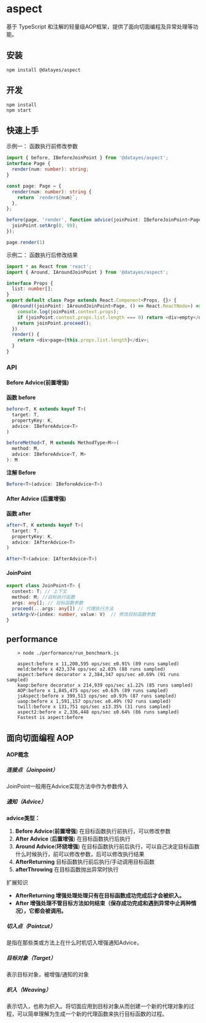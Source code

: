 # aspect

基于 TypeScript 和注解的轻量级AOP框架，提供了面向切面编程及异常处理等功能。

## 安装

    npm install @datayes/aspect

## 开发
    npm install
    npm start

## 快速上手

示例一： 函数执行前修改参数

```typescript
import { before, IBeforeJoinPoint } from '@datayes/aspect';
interface Page {
  render(num: number): string;
}

const page: Page = {
  render(num: number): string {
    return `render${num}`;
  },
};

before(page, 'render', function advice(joinPoint: IBeforeJoinPoint<Page>) {
  joinPoint.setArg(0, 99);
});

page.render(1)
```



示例二： 函数执行后修改结果

```typescript
import * as React from 'react';
import { Around, IAroundJoinPoint } from '@datayes/aspect';

interface Props {
  list: number[];
}
export default class Page extends React.Component<Props, {}> {
  @Around((joinPoint: IAroundJoinPoint<Page, () => React.ReactNode>) => {
    console.log(joinPoint.context.props);
    if (joinPoint.context.props.list.length === 0) return <div>empty</div>;
    return joinPoint.proceed();
  })
  render() {
    return <div>page={this.props.list.length}</div>;
  }
}
```



### API

#### **Before Advice**(**前置增强**)

**函数 before**

```typescript
before<T, K extends keyof T>(
  target: T,
  propertyKey: K,
  advice: IBeforeAdvice<T>
)
```

```typescript
beforeMethod<T, M extends MethodType<M>>(
  method: M,
  advice: IBeforeAdvice<T, M>
): M
```

**注解 Before**

```typescript
Before<T>(advice: IBeforeAdvice<T>)
```



#### **After Advice** (**后置增强**)

**函数 after**

```typescript
after<T, K extends keyof T>(
  target: T,
  propertyKey: K,
  advice: IAfterAdvice<T>
)
```

```typescript
After<T>(advice: IAfterAdvice<T>)
```



#### JoinPoint

```typescript
export class JoinPoint<T> {
  context: T; // 上下文
  method: M; //目标执行函数
  args: any[]; // 目标函数参数
  proceed(...args: any[]) // 代理执行方法 
  setArg<V>(index: number, value: V)  // 修改目标函数参数
}
```

## performance

```
    > node ./performance/run_benchmark.js
    
    aspect:before x 11,200,595 ops/sec ±0.91% (89 runs sampled)
    meld:before x 423,374 ops/sec ±2.03% (88 runs sampled)
    aspect:before decorator x 2,384,347 ops/sec ±0.69% (91 runs sampled)
    kaop:before decorator x 214,939 ops/sec ±1.22% (85 runs sampled)
    AOP:before x 1,845,475 ops/sec ±0.63% (89 runs sampled)
    jsAspect:before x 399,513 ops/sec ±0.93% (87 runs sampled)
    uaop:before x 1,591,157 ops/sec ±0.49% (92 runs sampled)
    twill:before x 131,751 ops/sec ±13.35% (31 runs sampled)
    aspect2:before x 2,336,448 ops/sec ±0.64% (86 runs sampled)
    Fastest is aspect:before
```


## 面向切面编程 AOP


#### AOP概念


##### 连接点（Joinpoint）

JoinPoint一般用在Advice实现方法中作为参数传入



##### 通知（Advice）

**advice类型：**

1. **Before Advice**(**前置增强**)  在目标函数执行前执行，可以修改参数
2. **After Advice** (**后置增强**) 在目标函数执行后执行
3. **Around Advice**(**环绕增强**) 在目标函数执行前后执行，可以自己决定目标函数什么时候执行，前可以修改参数，后可以修改执行结果
4. **AfterReturning** 目标函数执行前后执行/手动调用目标函数
5. **afterThrowing** 在目标函数抛出异常时执行



扩展知识

- **AfterReturning 增强处理处理只有在目标函数成功完成后才会被织入。**
- **After 增强处理不管目标方法如何结束（保存成功完成和遇到异常中止两种情况），它都会被调用。**



##### 切入点（Pointcut）

是指在那些类或方法上在什么时机切入增强通知Advice，



##### 目标对象（Target）

表示目标对象，被增强/通知的对象



##### 织入（Weaving）

表示切入，也称为织入。将切面应用到目标对象从而创建一个新的代理对象的过程，可以简单理解为生成一个新的代理函数来执行目标函数的过程。






